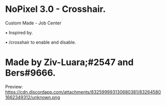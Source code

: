 # NoPixel 3.0 - Crosshair.

Custom Made - Job Center

• Inspired by.

• /crosshair to enable and disable.


# Made by Ziv-Luara;#2547 and Bers#9666.

Preview:
https://cdn.discordapp.com/attachments/832599993130680381/832645801662349312/unknown.png
